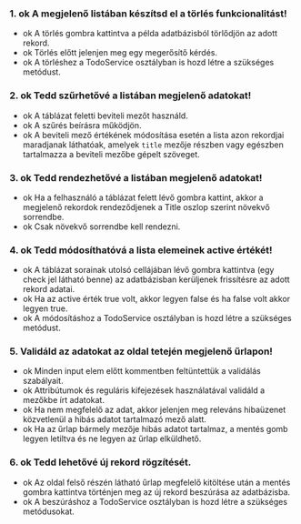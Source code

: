 ### 1. ok A megjelenő listában készítsd el a törlés funkcionalitást! 
- ok A törlés gombra kattintva a példa adatbázisból törlődjön az adott rekord. 
- ok Törlés előtt jelenjen meg egy megerősítő kérdés. 
- ok A törléshez a TodoService osztályban is hozd létre a szükséges metódust.
### 2. ok Tedd szűrhetővé a listában megjelenő adatokat! 
- ok A táblázat feletti beviteli mezőt használd. 
- ok A szűrés beírásra működjön. 
- ok A beviteli mező értékének módosítása esetén a lista azon rekordjai maradjanak láthatóak, amelyek `title` mezője részben vagy egészben tartalmazza a beviteli mezőbe gépelt
szöveget.
### 3. ok Tedd rendezhetővé a listában megjelenő adatokat! 
- ok Ha a felhasználó a táblázat felett lévő gombra kattint, akkor a megjelenő rekordok rendeződjenek a Title oszlop szerint növekvő sorrendbe. 
- ok Csak növekvő sorrendbe kell rendezni.
### 4. ok Tedd módosíthatóvá a lista elemeinek active értékét! 
- ok A táblázat sorainak utolsó cellájában lévő gombra kattintva (egy check jel látható benne) az adatbázisban kerüljenek frissítésre az adott rekord adatai. 
- ok Ha az active érték true volt, akkor legyen false és ha false volt akkor legyen true. 
- ok A módosításhoz a TodoService osztályban is hozd létre a szükséges metódust.
### 5. Validáld az adatokat az oldal tetején megjelenő űrlapon! 
- ok Minden input elem előtt kommentben feltüntettük a validálás szabályait. 
- ok Attribútumok és reguláris kifejezések használatával validáld a mezőkbe írt adatokat. 
- ok Ha nem megfelelő az adat, akkor jelenjen meg releváns hibaüzenet közvetlenül a hibás adatot tartalmazó mező alatt. 
- ok Ha az űrlap bármely mezője hibás adatot tartalmaz, a mentés gomb legyen letiltva és ne legyen az űrlap elküldhető.
### 6. ok Tedd lehetővé új rekord rögzítését. 
- ok Az oldal felső részén látható űrlap megfelelő kitöltése után a mentés gombra kattintva történjen meg az új rekord beszúrása az adatbázisba. 
- ok A beszúráshoz a TodoService osztályban is hozd létre a szükséges metódusokat. 
